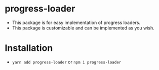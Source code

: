 # progress-loader
- This package is for easy implementation of progress loaders.
- This package is customizable and can be implemented as you wish.

# Installation
- `yarn add progress-loader` or `npm i progress-loader`
